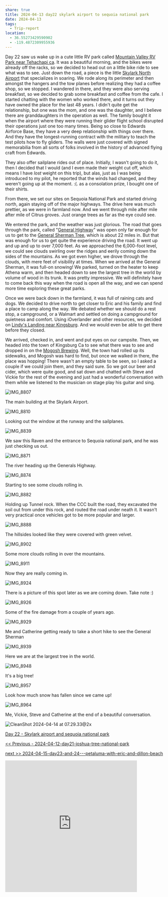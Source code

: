 ```yaml
---
share: true
title: 2024-04-13 day22 skylark airport to sequoia national park
date: 2024-04-13
tags:
  - Trip-report
location:
  - 36.55273429590902
  - -119.4872309955936
---
```

Day 22 saw us wake up in a cute little RV park called [Mountain Valley RV Park near Tehachapi ca](https://www.campendium.com/mountain-valley-rv-park).    It was a beautiful morning, and the bikes were already off the racks, so we decided to head out on a little bike ride to see what was to see.  Just down the road, a piece is the little [Skylark North Airport](https://skylarknorth.com/) that specializes in soaring. We rode along its perimeter and then amongst the hangers and the tow planes before realizing they had a coffee shop, so we stopped. I wandered in there, and they were also serving breakfast, so we decided to grab some breakfast and coffee from the cafe.   I started chatting with the women who worked there, and it turns out they have owned the place for the last 48 years.  I didn't quite get the relationship, but one was the mom, and one was the daughter, and I believe there are granddaughters in the operation as well.  The family bought it when the airport where they were running their glider flight school disrupted their operations just one too many times.   Being so close to Edwards Airforce Base, they have a very deep relationship with things over there.   And they have the longest-running contract with the military to teach the test pilots how to fly gliders.  The walls were just covered with signed memorabilia from all sorts of folks involved in the history of advanced flying craft from Edwards. 

They also offer sailplane rides out of place. Initially, I wasn't going to do it, then I decided that I would (and I even made their weight cut off, which means I have _lost_ weight on this trip), but alas, just as I was being introduced to my pilot, he reported that the winds had changed, and they weren't going up at the moment.   :(.  as a consolation prize, I bought one of their shirts.   

From there, we set our sites on Sequoia National Park and started driving north, again staying off of the major highways.   The drive here was much prettier, as we were in farmland now.  And we went through mile after mile after mile of Citrus groves.  Just orange trees as far as the eye could see.   

We entered the park, and the weather was just glorious.  The road that goes through the park, called "[General Highway](https://en.wikipedia.org/wiki/Generals_Highway)" was open only far enough for us to get to the [General Sherman Tree](https://www.nps.gov/seki/learn/nature/sherman.htm), which is about 22 miles in.  But that was enough for us to get quite the experience driving the road.   It went up and up and up to over 7,000 feet.  As we approached the 6,000-foot level, we could see clouds swirling over the ridges and eerily coming down the sides of the mountains.   As we got even higher, we drove through the clouds, with mere feet of visibility at times.    When we arrived at the General Sherman, it was full-on snowing!    We parked, turned on the heater to keep Athena warm, and then headed down to see the largest tree in the world by volume of wood in its trunk.    It was pretty impressive.    We will definitely have to come back this way when the road is open all the way, and we can spend more time exploring these great parks.

Once we were back down in the farmland, it was full of raining cats and dogs.  We decided to drive north to get closer to Eric and his family and find a place to camp along the way.   We debated whether we should do a rest stop, a campground, or a Walmart and settled on doing a campground for quietness and comfort.   Using iOverlander and other resources, we decided on [Lindy's Landing near Kingsburg](https://lindyslandingllc.com/).   And we would even be able to get there before they closed.   

We arrived, checked in, and went and put eyes on our campsite. Then, we headed into the town of Kingsburg Ca to see what there was to see and dropped in on the [Mogosh Brewing](https://www.magoshbeer.com/).  Well, the town had rolled up its sidewalks, and Mogosh was hard to find, but once we walked in there, the place was hopping!  There wasn't an empty table to be seen, so I asked a couple if we could join them, and they said sure.   So we got our beer and cider, which were quite good, and sat down and chatted with Steve and Vickie for the rest of the evening and just had a wonderful conversation with them while we listened to the musician on stage play his guitar and sing. 



![IMG_8807](../../attachments/IMG_8807.jpeg)

The main building at the Skylark Airport.

![IMG_8810](../../attachments/IMG_8810.jpeg)

Looking out the window at the runway and the sailplanes.

![IMG_8839](../../attachments/IMG_8839.jpeg)

We saw this Raven and the entrance to Sequoia national park, and he was just checking us out.

![IMG_8871](../../attachments/IMG_8871.jpeg)

The river heading up the Generals Highway.

![IMG_8874](../../attachments/IMG_8874.jpeg)

Starting to see some clouds rolling in.

![IMG_8882](../../attachments/IMG_8882.jpeg)

Holding up Tunnel rock.  When the CCC built the road, they excavated the soil out from under this rock, and routed the road under neath it.  It wasn't very practical once vehicles got to be more popular and larger.

![IMG_8888](../../attachments/IMG_8888.jpeg)

The hillsides looked like they were covered with green velvet.

![IMG_8902](../../attachments/IMG_8902.jpeg)

Some more clouds rolling in over the mountains.

![IMG_8911](../../attachments/IMG_8911.jpeg)

Now they are really coming in.

![IMG_8924](../../attachments/IMG_8924.jpeg)

There is a picture of this spot later as we are coming down.  Take note :) 

![IMG_8926](../../attachments/IMG_8926.jpeg)

Some of the fire damage from a couple of years ago.

![IMG_8929](../../attachments/IMG_8929.jpeg)

Me and Catherine getting ready to take a short hike to see the General Sherman

![IMG_8939](../../attachments/IMG_8939.jpeg)

Here we are at the largest tree in the world.

![IMG_8948](../../attachments/IMG_8948.jpeg)

It's a big tree!

![IMG_8957](../../attachments/IMG_8957.jpeg)

Look how much snow has fallen since we came up!

![IMG_8964](../../attachments/IMG_8964.jpeg)

Me, Vickie, Steve and Catherine at the end of a beautiful conversation. 

![CleanShot 2024-04-14 at 07.29.33@2x](../../attachments/CleanShot%202024-04-14%20at%2007.29.33@2x.png)



[Day 22 - Skylark airport and sequoia national park](https://www.gaiagps.com/public/kNUMgmzz9utsvMNCoLwICgFh/)

[<< Previous - 2024-04-12-day21-joshua-tree-national-park](./2024-04-12-day21-joshua-tree-national-park.md)

[next >> 2024-04-15-day23-and-24---petaluma-with-eric-and-dillon-beach](./2024-04-15-day23-and-24---petaluma-with-eric-and-dillon-beach.md)

<iframe src="https://www.gaiagps.com/public/kNUMgmzz9utsvMNCoLwICgFh/?embed=True" style="border:none; overflow-y: hidden; background-color:white; min-width: 320px; max-width:420px; width:100%; height: 420px;" seamless />




